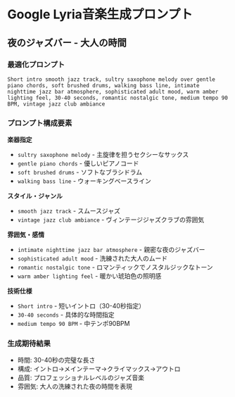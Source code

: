 # Google Lyria音楽生成プロンプト
## 夜のジャズバー - 大人の時間

### 最適化プロンプト
```
Short intro smooth jazz track, sultry saxophone melody over gentle piano chords, soft brushed drums, walking bass line, intimate nighttime jazz bar atmosphere, sophisticated adult mood, warm amber lighting feel, 30-40 seconds, romantic nostalgic tone, medium tempo 90 BPM, vintage jazz club ambiance
```

### プロンプト構成要素

**楽器指定**
- `sultry saxophone melody` - 主旋律を担うセクシーなサックス
- `gentle piano chords` - 優しいピアノコード
- `soft brushed drums` - ソフトなブラシドラム
- `walking bass line` - ウォーキングベースライン

**スタイル・ジャンル**
- `smooth jazz track` - スムースジャズ
- `vintage jazz club ambiance` - ヴィンテージジャズクラブの雰囲気

**雰囲気・感情**
- `intimate nighttime jazz bar atmosphere` - 親密な夜のジャズバー
- `sophisticated adult mood` - 洗練された大人のムード
- `romantic nostalgic tone` - ロマンティックでノスタルジックなトーン
- `warm amber lighting feel` - 暖かい琥珀色の照明感

**技術仕様**
- `Short intro` - 短いイントロ（30-40秒指定）
- `30-40 seconds` - 具体的な時間指定
- `medium tempo 90 BPM` - 中テンポ90BPM

### 生成期待結果
- 時間: 30-40秒の完璧な長さ
- 構成: イントロ→メインテーマ→クライマックス→アウトロ
- 品質: プロフェッショナルレベルのジャズ音楽
- 雰囲気: 大人の洗練された夜の時間を表現